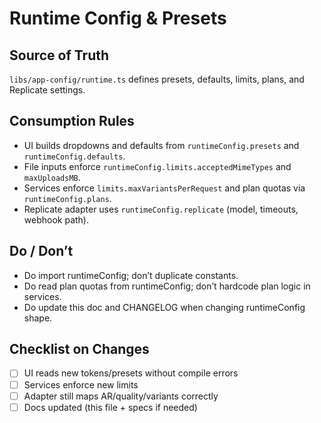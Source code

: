 # Runtime Config & Presets

## Source of Truth
`libs/app-config/runtime.ts` defines presets, defaults, limits, plans, and Replicate settings.

## Consumption Rules
- UI builds dropdowns and defaults from `runtimeConfig.presets` and `runtimeConfig.defaults`.
- File inputs enforce `runtimeConfig.limits.acceptedMimeTypes` and `maxUploadsMB`.
- Services enforce `limits.maxVariantsPerRequest` and plan quotas via `runtimeConfig.plans`.
- Replicate adapter uses `runtimeConfig.replicate` (model, timeouts, webhook path).

## Do / Don’t
- Do import runtimeConfig; don’t duplicate constants.
- Do read plan quotas from runtimeConfig; don’t hardcode plan logic in services.
- Do update this doc and CHANGELOG when changing runtimeConfig shape.

## Checklist on Changes
- [ ] UI reads new tokens/presets without compile errors
- [ ] Services enforce new limits
- [ ] Adapter still maps AR/quality/variants correctly
- [ ] Docs updated (this file + specs if needed)
